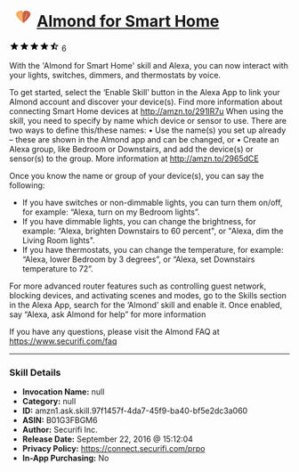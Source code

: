 # &nbsp;<img src="skill_icon" alt="Almond for Smart Home icon" width="36"> [Almond for Smart Home](http://alexa.amazon.com/#skills/amzn1.ask.skill.97f1457f-4da7-45f9-ba40-bf5e2dc3a060)
![4.8 stars](../../images/ic_star_black_18dp_1x.png)![4.8 stars](../../images/ic_star_black_18dp_1x.png)![4.8 stars](../../images/ic_star_black_18dp_1x.png)![4.8 stars](../../images/ic_star_black_18dp_1x.png)![4.8 stars](../../images/ic_star_half_black_18dp_1x.png) 6

With the 'Almond for Smart Home' skill and Alexa, you can now interact with your lights, switches, dimmers, and thermostats by voice.

To get started, select the ‘Enable Skill’ button in the Alexa App to link your Almond account and discover your device(s). Find more information about connecting Smart Home devices at http://amzn.to/291lR7u
When using the skill, you need to specify by name which device or sensor to use. There are two ways to define this/these names:
• Use the name(s) you set up already – these are shown in the Almond app and can be changed, or
• Create an Alexa group, like Bedroom or Downstairs, and add the device(s) or sensor(s) to the group. More information at http://amzn.to/2965dCE

Once you know the name or group of your device(s), you can say the following: 
* If you have switches or non-dimmable lights, you can turn them on/off, for example: “Alexa, turn on my Bedroom lights”.
* If you have dimmable lights, you can change the brightness, for example: “Alexa, brighten Downstairs to 60 percent", or "Alexa, dim the Living Room lights".
* If you have thermostats, you can change the temperature, for example: “Alexa, lower Bedroom by 3 degrees”, or “Alexa, set Downstairs temperature to 72”.

For more advanced router features such as controlling guest network, blocking devices, and activating scenes and modes, go to the Skills section in the Alexa App, search for the ‘Almond’ skill and enable it. Once enabled, say “Alexa, ask Almond for help” for more information

If you have any questions, please visit the Almond FAQ at https://www.securifi.com/faq

***

### Skill Details

* **Invocation Name:** null
* **Category:** null
* **ID:** amzn1.ask.skill.97f1457f-4da7-45f9-ba40-bf5e2dc3a060
* **ASIN:** B01G3FBGM6
* **Author:** Securifi Inc.
* **Release Date:** September 22, 2016 @ 15:12:04
* **Privacy Policy:** https://connect.securifi.com/prpo
* **In-App Purchasing:** No
